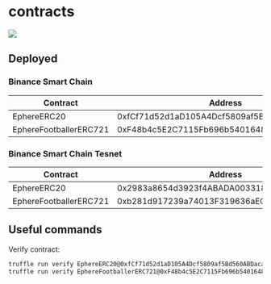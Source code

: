 # contracts

![](https://github.com/ephere-io/contracts/actions/workflows/node.js.yml/badge.svg)

## Deployed

### Binance Smart Chain

Contract               | Address
-----------------------|--------------------------------------------
EphereERC20            | 0xfCf71d52d1aD105A4Dcf5809af5Bd560ABDaca0c
EphereFootballerERC721 | 0xF48b4c5E2C7115Fb696b5401648D47E07a83194C

### Binance Smart Chain Tesnet

Contract               | Address
-----------------------|--------------------------------------------
EphereERC20            | 0x2983a8654d3923f4ABADA00331865c9C06B5AaB4
EphereFootballerERC721 | 0xb281d917239a74013F319636aECf1DEAbFB79D28

## Useful commands

Verify contract:

```bash
truffle run verify EphereERC20@0xfCf71d52d1aD105A4Dcf5809af5Bd560ABDaca0c --network smartchain
truffle run verify EphereFootballerERC721@0xF48b4c5E2C7115Fb696b5401648D47E07a83194C --network smartchain
```
